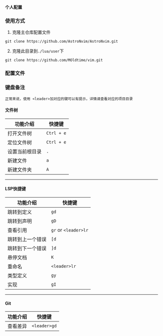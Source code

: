 **个人配置**

### 使用方式

1. 克隆主仓库配置文件

```shell
git clone https://github.com/AstroNvim/AstroNvim.git
```

2. 克隆此目录到`./lua/user`下

```shell
git clone https://github.com/MOldtime/vim.git
```

### 配置文件


### 键盘备注

`正常来说，使用 <leader>加对应的键可以有提示，详情请查看对应的项目目录`

#### 文件树

| 功能介绍       | 快捷键     |
| -------------- | ---------- |
| 打开文件树     | `Ctrl + e` |
| 定位文件树     | `Ctrl + e` |
| 设置当前根目录 | `.`        |
| 新建文件       | `a`        |
| 新建文件夹     | `A`        |

----

#### LSP快捷键
|功能介绍|快捷键|
|----|----|
跳转到定义|`gd`
跳转到声明|`gD`
查看引用|`gr` or `<leader>lr`
跳转到上一个错误|`[d`
跳转到下一个错误|`]d`
悬停文档|`K`
重命名|`<leader>lr`
类型定义|`gy`
实现|`gI`
----

#### Git
|功能介绍|快捷键|
|---|----|
查看差异|`<leader>gd`


